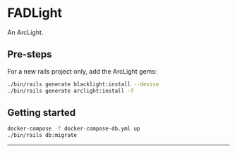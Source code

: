 # FADLight

An ArcLight.

## Pre-steps

For a new rails project only, add the ArcLight gems:

```bash
./bin/rails generate blacklight:install --devise
./bin/rails generate arclight:install -f
```

## Getting started

```bash
docker-compose -f docker-compose-db.yml up
./bin/rails db:migrate
```

---
